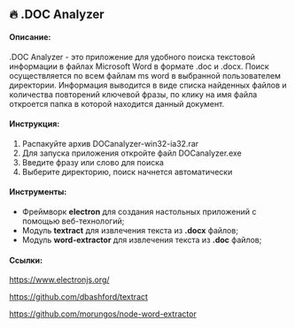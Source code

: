 ## 🔥 .DOC Analyzer

#### Описание:

.DOC Analyzer - это приложение для удобного поиска текстовой информации в файлах Microsoft Word в формате .doc и .docx. Поиск осуществляется по всем файлам ms word в выбранной пользователем директории. Информация выводится в виде списка найденных файлов и количества повторений ключевой фразы, по клику на имя файла откроется папка в которой находится данный документ.

#### Инструкция:

1. Распакуйте архив DOCanalyzer-win32-ia32.rar
2. Для запуска приложения откройте файл DOCanalyzer.exe
3. Введите фразу или слово для поиска
4. Выберите директорию, поиск начнется автоматически

#### Инструменты:

- Фреймворк **electron** для создания настольных приложений с помощью веб-технологий;
- Модуль **textract** для извлечения текста из **.docx** файлов;
- Модуль **word-extractor** для извлечения текста из **.doc** файлов;

#### Ссылки:

https://www.electronjs.org/

https://github.com/dbashford/textract

https://github.com/morungos/node-word-extractor
